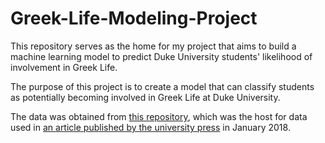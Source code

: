 # Greek-Life-Modeling-Project
This repository serves as the home for my project that aims to build a machine learning model to predict Duke University students' likelihood of involvement in Greek Life. 

The purpose of this project is to create a model that can classify students as potentially becoming involved in Greek Life at Duke University.   

The data was obtained from [this repository](https://github.com/Chrissymbeck/Greek-Life-Demographics), which was the host for data used in [an article published by the university press](https://www.dukechronicle.com/article/2018/01/is-greek-life-at-duke-as-homogenous-as-you-think) in January 2018.
